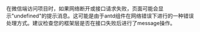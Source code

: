 在微信端访问项目时，如果网络断开或接口请求失败，页面可能会显示"undefined"的提示消息。这可能是由于antd组件在网络错误下进行的一种错误处理方式。建议检查您的框架层是否在接口失败后进行了message操作。
